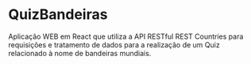 # QuizBandeiras
Aplicação WEB em React que utiliza a API RESTful REST Countries para requisições e tratamento de dados para a realização de um Quiz relacionado à nome de bandeiras mundiais.
